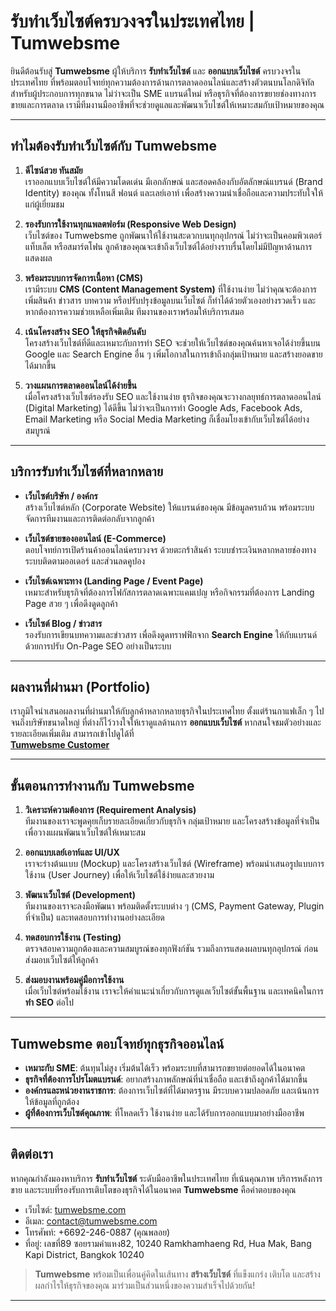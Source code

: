 # รับทำเว็บไซต์ครบวงจรในประเทศไทย | Tumwebsme

ยินดีต้อนรับสู่ **Tumwebsme** ผู้ให้บริการ **รับทำเว็บไซต์** และ **ออกแบบเว็บไซต์** ครบวงจรในประเทศไทย ที่พร้อมตอบโจทย์ทุกความต้องการด้านการตลาดออนไลน์และสร้างตัวตนบนโลกดิจิทัล สำหรับผู้ประกอบการทุกขนาด ไม่ว่าจะเป็น SME แบรนด์ใหม่ หรือธุรกิจที่ต้องการขยายช่องทางการขายและการตลาด เรามีทีมงานมืออาชีพที่จะช่วยดูแลและพัฒนาเว็บไซต์ให้เหมาะสมกับเป้าหมายของคุณ

---

## ทำไมต้องรับทำเว็บไซต์กับ Tumwebsme

1. **ดีไซน์สวย ทันสมัย**  
   เราออกแบบเว็บไซต์ให้มีความโดดเด่น มีเอกลักษณ์ และสอดคล้องกับอัตลักษณ์แบรนด์ (Brand Identity) ของคุณ ทั้งโทนสี ฟอนต์ และเลย์เอาท์ เพื่อสร้างความน่าเชื่อถือและความประทับใจให้แก่ผู้เยี่ยมชม

2. **รองรับการใช้งานทุกแพลตฟอร์ม (Responsive Web Design)**  
   เว็บไซต์ของ Tumwebsme ถูกพัฒนาให้ใช้งานสะดวกบนทุกอุปกรณ์ ไม่ว่าจะเป็นคอมพิวเตอร์ แท็บเล็ต หรือสมาร์ตโฟน ลูกค้าของคุณจะเข้าถึงเว็บไซต์ได้อย่างราบรื่นโดยไม่มีปัญหาด้านการแสดงผล

3. **พร้อมระบบการจัดการเนื้อหา (CMS)**  
   เรามีระบบ **CMS (Content Management System)** ที่ใช้งานง่าย ไม่ว่าคุณจะต้องการเพิ่มสินค้า ข่าวสาร บทความ หรือปรับปรุงข้อมูลบนเว็บไซต์ ก็ทำได้ด้วยตัวเองอย่างรวดเร็ว และหากต้องการความช่วยเหลือเพิ่มเติม ทีมงานของเราพร้อมให้บริการเสมอ

4. **เน้นโครงสร้าง SEO ให้ธุรกิจติดอันดับ**  
   โครงสร้างเว็บไซต์ที่ดีและเหมาะกับการทำ SEO จะช่วยให้เว็บไซต์ของคุณค้นหาเจอได้ง่ายขึ้นบน Google และ Search Engine อื่น ๆ เพิ่มโอกาสในการเข้าถึงกลุ่มเป้าหมาย และสร้างยอดขายได้มากขึ้น

5. **วางแผนการตลาดออนไลน์ได้ง่ายขึ้น**  
   เมื่อโครงสร้างเว็บไซต์รองรับ SEO และใช้งานง่าย ธุรกิจของคุณจะวางกลยุทธ์การตลาดออนไลน์ (Digital Marketing) ได้ดีขึ้น ไม่ว่าจะเป็นการทำ Google Ads, Facebook Ads, Email Marketing หรือ Social Media Marketing ก็เชื่อมโยงเข้ากับเว็บไซต์ได้อย่างสมบูรณ์

---

## บริการรับทำเว็บไซต์ที่หลากหลาย

- **เว็บไซต์บริษัท / องค์กร**  
  สร้างเว็บไซต์หลัก (Corporate Website) ให้แบรนด์ของคุณ มีข้อมูลครบถ้วน พร้อมระบบจัดการทีมงานและการติดต่อกลับจากลูกค้า

- **เว็บไซต์ขายของออนไลน์ (E-Commerce)**  
  ตอบโจทย์การเปิดร้านค้าออนไลน์ครบวงจร ด้วยตะกร้าสินค้า ระบบชำระเงินหลากหลายช่องทาง ระบบติดตามออเดอร์ และส่วนลดคูปอง

- **เว็บไซต์เฉพาะทาง (Landing Page / Event Page)**  
  เหมาะสำหรับธุรกิจที่ต้องการโฟกัสการตลาดเฉพาะแคมเปญ หรือกิจกรรมที่ต้องการ Landing Page สวย ๆ เพื่อดึงดูดลูกค้า

- **เว็บไซต์ Blog / ข่าวสาร**  
  รองรับการเขียนบทความและข่าวสาร เพื่อดึงดูดทราฟฟิกจาก **Search Engine** ให้กับแบรนด์ ด้วยการปรับ On-Page SEO อย่างเป็นระบบ

---

## ผลงานที่ผ่านมา (Portfolio)

เราภูมิใจนำเสนอผลงานที่ผ่านมาให้กับลูกค้าหลากหลายธุรกิจในประเทศไทย ตั้งแต่ร้านกาแฟเล็ก ๆ ไปจนถึงบริษัทขนาดใหญ่ ที่ต่างก็ไว้วางใจให้เราดูแลด้านการ **ออกแบบเว็บไซต์** หากสนใจชมตัวอย่างและรายละเอียดเพิ่มเติม สามารถเข้าไปดูได้ที่  
[**Tumwebsme Customer**](https://www.tumwebsme.com/customer)

---

## ขั้นตอนการทำงานกับ Tumwebsme

1. **วิเคราะห์ความต้องการ (Requirement Analysis)**  
   ทีมงานของเราจะพูดคุยเก็บรายละเอียดเกี่ยวกับธุรกิจ กลุ่มเป้าหมาย และโครงสร้างข้อมูลที่จำเป็น เพื่อวางแผนพัฒนาเว็บไซต์ให้เหมาะสม

2. **ออกแบบเลย์เอาท์และ UI/UX**  
   เราจะร่างต้นแบบ (Mockup) และโครงสร้างเว็บไซต์ (Wireframe) พร้อมนำเสนอรูปแบบการใช้งาน (User Journey) เพื่อให้เว็บไซต์ใช้ง่ายและสวยงาม

3. **พัฒนาเว็บไซต์ (Development)**  
   ทีมงานของเราจะลงมือพัฒนา พร้อมติดตั้งระบบต่าง ๆ (CMS, Payment Gateway, Plugin ที่จำเป็น) และทดสอบการทำงานอย่างละเอียด

4. **ทดสอบการใช้งาน (Testing)**  
   ตรวจสอบความถูกต้องและความสมบูรณ์ของทุกฟังก์ชัน รวมถึงการแสดงผลบนทุกอุปกรณ์ ก่อนส่งมอบเว็บไซต์ให้ลูกค้า

5. **ส่งมอบงานพร้อมคู่มือการใช้งาน**  
   เมื่อเว็บไซต์พร้อมใช้งาน เราจะให้คำแนะนำเกี่ยวกับการดูแลเว็บไซต์ขั้นพื้นฐาน และเทคนิคในการ **ทำ SEO** ต่อไป

---

## Tumwebsme ตอบโจทย์ทุกธุรกิจออนไลน์

- **เหมาะกับ SME**: ต้นทุนไม่สูง เริ่มต้นได้เร็ว พร้อมระบบที่สามารถขยายต่อยอดได้ในอนาคต  
- **ธุรกิจที่ต้องการโปรโมตแบรนด์**: อยากสร้างภาพลักษณ์ที่น่าเชื่อถือ และเข้าถึงลูกค้าได้มากขึ้น  
- **องค์กรและหน่วยงานราชการ**: ต้องการเว็บไซต์ที่ได้มาตรฐาน มีระบบความปลอดภัย และเน้นการให้ข้อมูลที่ถูกต้อง  
- **ผู้ที่ต้องการเว็บไซต์คุณภาพ**: ที่โหลดเร็ว ใช้งานง่าย และได้รับการออกแบบมาอย่างมืออาชีพ

---

## ติดต่อเรา

หากคุณกำลังมองหาบริการ **รับทำเว็บไซต์** ระดับมืออาชีพในประเทศไทย ที่เน้นคุณภาพ บริการหลังการขาย และระบบที่รองรับการเติบโตของธุรกิจได้ในอนาคต **Tumwebsme** คือคำตอบของคุณ

- เว็บไซต์: [tumwebsme.com](https://www.tumwebsme.com/customer)  
- อีเมล: contact@tumwebsme.com  
- โทรศัพท์: +6692-246-0887 (คุณพลอย)  
- ที่อยู่: เลขที่89 ซอยรามคำแหง82, 10240 Ramkhamhaeng Rd, Hua Mak, Bang Kapi District, Bangkok 10240

> **Tumwebsme** พร้อมเป็นเพื่อนคู่คิดในเส้นทาง **สร้างเว็บไซต์** ที่แข็งแกร่ง เติบโต และสร้างผลกำไรให้ธุรกิจของคุณ มาร่วมเป็นส่วนหนึ่งของความสำเร็จไปด้วยกัน!

---
